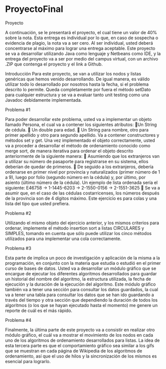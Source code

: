 # ProyectoFinal

Proyecto

A continuación, se le presentará el proyecto, el cual tiene un valor de 40% sobre la nota. Esta entrega es individual por lo que, en caso de sospecha o evidencia de plagio, la nota va a ser cero.
Al ser individual, usted deberá concentrarse al máximo para lograr una entrega aceptable.
Este proyecto se va a desarrollar utilizando Java como lenguaje y Netbeans como IDE, y la entrega del proyecto va a ser por medio del campus virtual, con un archivo .ZIP que contenga el proyecto y el link a Github.

Introducción
Para este proyecto, se van a utilizar los nodos y listas genéricas que hemos venido desarrollando. De igual manera, es válido utilizar todo lo desarrollado por nosotros hasta la fecha, si el problema descrito lo permite.
Queda completamente por fuera el método setDato para cualquier estructura y se va a evaluar tanto unit testing como una Javadoc debidamente implementada.


Problema #1

Para poder desarrollar este problema, usted va a implementar un objeto llamado Persona, el cual va a contener los siguientes atributos:
Un String de cédula.
 Un double para edad.
 Un String para nombre, otro para primer apellido y otro para segundo apellido.
Va a contener constructores y métodos set y get.
Una vez implementado el objeto correctamente, usted va a proceder a desarrollar el método de ordenamiento conocido como merge sort, de manera iterativa para ordenar el objeto descrito anteriormente de la siguiente manera:
 Asumiendo que los extranjeros van a utilizar su número de pasaporte para registrarse en su sistema, ellos deberían de quedar de primeros.
 De seguido a los extranjeros, debería ordenarse en primer nivel por provincia y naturalizados (primer número de 1 a 9), luego por folio
(segundo número en la cédula) y, por último, por asiento (último número de la cédula). Un ejemplo de lista ordenada sería el siguiente:
E46758 -> 1-1445-6203 -> 2-1550-0156 -> 2-1551-3625
 Se va a asumir que, en el caso de las cédulas costarricenses, los números después de la provincia son de 4 dígitos máximo.
Este ejercicio es para colas y una lista del tipo que usted prefiera.


Problema #2

Utilizando el mismo objeto del ejercicio anterior, y los mismos criterios para ordenar, implemente el método insertion sort a listas CIRCULARES y SIMPLES, tomando en cuenta que sólo puede utilizar los cinco métodos utilizados para una implementar una cola correctamente.


Problema #3

Esta parte de implica un poco de investigación y aplicación de la misma a la programación, en conjunto con la materia que estudia o estudió en el primer curso de bases de datos.
Usted va a desarrollar un módulo gráfico que se encargue de ejecutar los diferentes algoritmos desarrollados para guardar un historial del nombre del algoritmo, la estructura utilizada, la fecha de ejecución y la duración de la ejecución del algoritmo.
Este módulo gráfico también va a tener una sección para consultar los datos guardados, la cual va a tener una tabla para consultar los datos que se han ido guardando a través del tiempo y otra sección que dependiendo la duración de todos los algoritmos (o los que se hayan ejecutado hasta el momento) me genere un reporte de cuál es el más rápido.


Problema #4

Finalmente, la última parte de este proyecto va a consistir en realizar otro módulo gráfico, el cuál va a mostrar el movimiento de los nodos en cada uno de los algoritmos de ordenamiento desarrollados para listas.
La idea de esta tercera parte es que el comportamiento gráfico sea similar a los gifs que se muestran en cada página de Wikipedia de los algoritmos de ordenamiento, así que el uso de hilos y la sincronización de los mismos es esencial para lograrlo.
